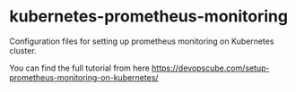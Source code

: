 # kubernetes-prometheus-monitoring

Configuration files for setting up prometheus monitoring on Kubernetes cluster.

You can find the full tutorial from here https://devopscube.com/setup-prometheus-monitoring-on-kubernetes/


